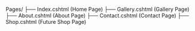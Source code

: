 Pages/
  ├── Index.cshtml       (Home Page)
  ├── Gallery.cshtml     (Gallery Page)
  ├── About.cshtml       (About Page)
  ├── Contact.cshtml     (Contact Page)
  ├── Shop.cshtml        (Future Shop Page)